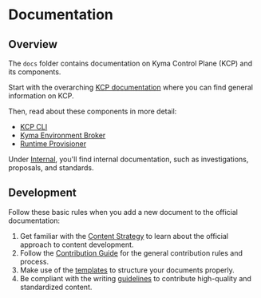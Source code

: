# Documentation

## Overview

The `docs` folder contains documentation on Kyma Control Plane (KCP) and its components.

Start with the overarching [KCP documentation](./kyma-control-plane) where you can find general information on KCP. 

Then, read about these components in more detail:
* [KCP CLI](./cli)
* [Kyma Environment Broker](./kyma-environment-broker)
* [Runtime Provisioner](./provisioner)

Under [Internal](./internal), you'll find internal documentation, such as investigations, proposals, and standards.

## Development

Follow these basic rules when you add a new document to the official documentation:

1. Get familiar with the [Content Strategy](https://kyma-project.io/community/guidelines/content-guidelines/01-content-strategy) to learn about the official approach to content development.
2. Follow the [Contribution Guide](https://kyma-project.io/community/contributing/02-contributing/) for the general contribution rules and process.
3. Make use of the [templates](https://kyma-project.io/community/guidelines/templates/templates-type/) to structure your documents properly.
4. Be compliant with the writing [guidelines](https://kyma-project.io/community/guidelines/content-guidelines/) to contribute high-quality and standardized content.
